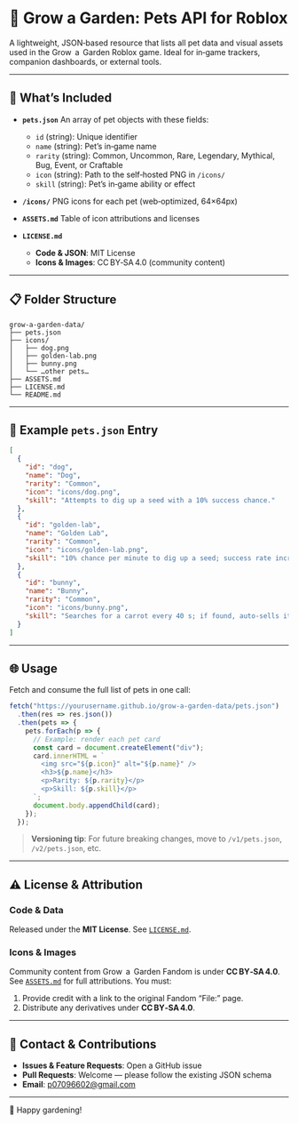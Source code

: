 # 🌱 Grow a Garden: Pets API for Roblox

A lightweight, JSON‑based resource that lists all pet data and visual assets used in the Grow  a  Garden Roblox game. Ideal for in‑game trackers, companion dashboards, or external tools.

---

## 🐾 What’s Included

* **`pets.json`**
  An array of pet objects with these fields:

  * `id` (string): Unique identifier
  * `name` (string): Pet’s in‑game name
  * `rarity` (string): Common, Uncommon, Rare, Legendary, Mythical, Bug, Event, or Craftable
  * `icon` (string): Path to the self‑hosted PNG in `/icons/`
  * `skill` (string): Pet’s in‑game ability or effect

* **`/icons/`**
  PNG icons for each pet (web‑optimized, 64×64px)

* **`ASSETS.md`**
  Table of icon attributions and licenses

* **`LICENSE.md`**

  * **Code & JSON**: MIT License
  * **Icons & Images**: CC BY‑SA 4.0 (community content)

---

## 📋 Folder Structure

```
grow-a-garden-data/
├── pets.json
├── icons/
│   ├── dog.png
│   ├── golden-lab.png
│   ├── bunny.png
│   └── …other pets…
├── ASSETS.md
├── LICENSE.md
└── README.md
```

---

## 📜 Example `pets.json` Entry

```json
[
  {
    "id": "dog",
    "name": "Dog",
    "rarity": "Common",
    "icon": "icons/dog.png",
    "skill": "Attempts to dig up a seed with a 10% success chance."
  },
  {
    "id": "golden-lab",
    "name": "Golden Lab",
    "rarity": "Common",
    "icon": "icons/golden-lab.png",
    "skill": "10% chance per minute to dig up a seed; success rate increases as the pet ages."
  },
  {
    "id": "bunny",
    "name": "Bunny",
    "rarity": "Common",
    "icon": "icons/bunny.png",
    "skill": "Searches for a carrot every 40 s; if found, auto‑sells it at 1.5× base value."
  }
]
```

---

## 🌐 Usage

Fetch and consume the full list of pets in one call:

```js
fetch("https://yourusername.github.io/grow-a-garden-data/pets.json")
  .then(res => res.json())
  .then(pets => {
    pets.forEach(p => {
      // Example: render each pet card
      const card = document.createElement("div");
      card.innerHTML = `
        <img src="${p.icon}" alt="${p.name}" />
        <h3>${p.name}</h3>
        <p>Rarity: ${p.rarity}</p>
        <p>Skill: ${p.skill}</p>
      `;
      document.body.appendChild(card);
    });
  });
```

> **Versioning tip**: For future breaking changes, move to `/v1/pets.json`, `/v2/pets.json`, etc.

---

## ⚠️ License & Attribution

### Code & Data

Released under the **MIT License**. See [`LICENSE.md`](LICENSE.md).

### Icons & Images

Community content from Grow  a  Garden Fandom is under **CC BY‑SA 4.0**. See [`ASSETS.md`](ASSETS.md) for full attributions. You must:

1. Provide credit with a link to the original Fandom “File:” page.
2. Distribute any derivatives under **CC BY‑SA 4.0**.

---

## 📢 Contact & Contributions

* **Issues & Feature Requests**: Open a GitHub issue
* **Pull Requests**: Welcome — please follow the existing JSON schema
* **Email**: [p07096602@gmail.com](mailto:p07096602@gmail.com)

---

🌼 Happy gardening!
